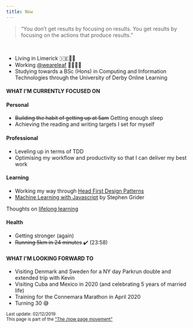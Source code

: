 ```yaml
---
title: Now
---
```


> “You don’t get results by focusing on results. You get results by focusing on the actions that produce results.”

<br/>

<ul class="disc">
  <li>Living in Limerick 🇮🇪🐑🍻</li>
  <li>Working <a href="http://weareleaf.com" target="_blank">@weareleaf</a> 👩🏼‍💻🌿</li>
  <li>Studying towards a BSc (Hons) in Computing and Information Technologies through the University of Derby Online Learning</li>
</ul>

#### WHAT I'M CURRENTLY FOCUSED ON

#### Personal

<ul class="disc">
  <li><del>Building the habit of getting up at 5am</del> Getting enough sleep</li>
  <li>Achieving the reading and writing targets I set for myself</li>
</ul>

#### Professional

<ul class="disc">
  <li>Leveling up in terms of TDD</li>
  <li>Optimising my workflow and productivity so that I can deliver my best work</li>
</ul>

#### Learning

<ul class="disc">
  <li>Working my way through <a href="https://www.oreilly.com/library/view/head-first-design/0596007124/" target="_blank">Head First Design Patterns</a></li>
  <li><a href="https://www.udemy.com/machine-learning-with-javascript/learn/v4/overview" target="_blank">Machine Learning with Javascript</a> by Stephen Grider</li>
</ul>

Thoughts on  <a href="/stash/a-learning-culture/">lifelong learning</a>

#### Health

<ul class="disc">
  <li>Getting stronger (again)</li>
  <li><del>Running 5km in 24 minutes</del> ✔️ (23:58)</li>
</ul>

#### WHAT I'M LOOKING FORWARD TO

<ul class="disc">
  <li>Visiting Denmark and Sweden for a NY day Parkrun double and extended trip with Kevin</li>
  <li>Visiting Cuba and Mexico in 2020 (and celebrating 5 years of married life)</li>
  <li>Training for the Connemara Marathon in April 2020</li>
  <li>Turning 30 😅</li>
</ul>

<small>Last update: 02/12/2019<br/>
This page is part of the <a href="https://sivers.org/nowff">"The /now page movement"</a></small>
